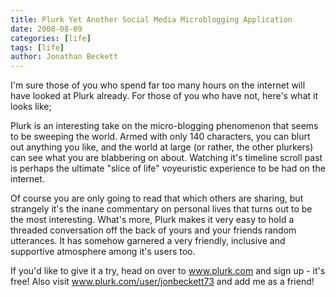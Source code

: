 ```yaml
---
title: Plurk Yet Another Social Media Microblogging Application
date: 2008-08-09
categories: [life]
tags: [life]
author: Jonathan Beckett
---
```


I'm sure those of you who spend far too many hours on the internet will have looked at Plurk already. For those of you who have not, here's what it looks like;

Plurk is an interesting take on the micro-blogging phenomenon that seems to be sweeping the world. Armed with only 140 characters, you can blurt out anything you like, and the world at large (or rather, the other plurkers) can see what you are blabbering on about. Watching it's timeline scroll past is perhaps the ultimate "slice of life" voyeuristic experience to be had on the internet.

Of course you are only going to read that which others are sharing, but strangely it's the inane commentary on personal lives that turns out to be the most interesting. What's more, Plurk makes it very easy to hold a threaded conversation off the back of yours and your friends random utterances. It has somehow garnered a very friendly, inclusive and supportive atmosphere among it's users too.

If you'd like to give it a try, head on over to www.plurk.com and sign up - it's free! Also visit www.plurk.com/user/jonbeckett73 and add me as a friend!
